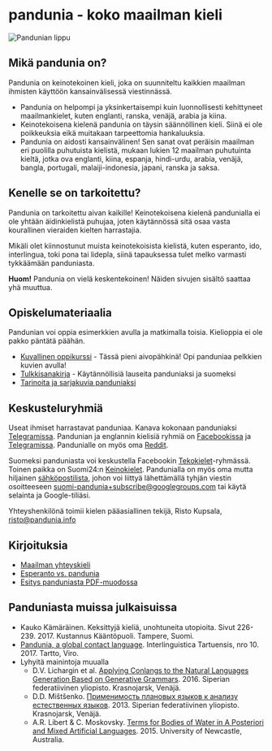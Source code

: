 pandunia - koko maailman kieli
==============================

![](http://www.pandunia.info/bander/bander.png "Pandunian lippu")

## Mikä pandunia on?

Pandunia on keinotekoinen kieli, joka on suunniteltu kaikkien maailman ihmisten käyttöön kansainvälisessä viestinnässä.

- Pandunia on helpompi ja yksinkertaisempi kuin luonnollisesti kehittyneet maailmankielet, kuten englanti, ranska, venäjä, arabia ja kiina.
- Keinotekoisena kielenä pandunia on täysin säännöllinen kieli. Siinä ei ole poikkeuksia eikä muitakaan tarpeettomia hankaluuksia.
- Pandunia on aidosti kansainvälinen! Sen sanat ovat peräisin maailman eri puolilla puhutuista kielistä, mukaan lukien 12 maailman puhutuinta kieltä, jotka ova englanti, kiina, espanja, hindi-urdu, arabia, venäjä, bangla, portugali, malaiji-indonesia, japani, ranska ja saksa.

## Kenelle se on tarkoitettu?

Pandunia on tarkoitettu aivan kaikille! Keinotekoisena kielenä pandunialla ei ole yhtään äidinkielistä puhujaa, joten käytännössä sitä osaa vasta kourallinen vieraiden kielten harrastajia.

Mikäli olet kiinnostunut muista keinotekoisista kielistä, kuten esperanto, ido, interlingua, toki pona tai lidepla, siinä tapauksessa tulet melko varmasti tykkäämään panduniasta.

**Huom!** Pandunia on vielä keskentekoinen! Näiden sivujen sisältö saattaa yhä muuttua.

## Opiskelumateriaalia

Pandunian voi oppia esimerkkien avulla ja matkimalla toisia. Kielioppia ei ole pakko päntätä päähän.

- [Kuvallinen oppikurssi](http://www.pandunia.info/pandunia/mini_darse.html) - Tässä pieni aivopähkinä! Opi panduniaa pelkkien kuvien avulla!
- [Tulkkisanakirja](fraze.md) - Käytännöllisiä lauseita panduniaksi ja suomeksi
- [Tarinoita ja sarjakuvia panduniaksi](http://www.pandunia.info/pandunia/index.html)

## Keskusteluryhmiä

Useat ihmiset harrastavat panduniaa. Kanava kokonaan panduniaksi [Telegramissa](https://t.me/joinchat/AAAAAENlKqzlMtGkrmf5rg). Pandunian ja englannin kielisiä ryhmiä on [Facebookissa](http://www.facebook.com/groups/pandunia) ja [Telegramissa](https://t.me/joinchat/AAAAAEPVsifmS6xRLAlxVA). Pandunialle on myös oma [Reddit](https://www.reddit.com/r/pandunia/).

Suomeksi panduniasta voi keskustella Facebookin [Tekokielet](http://www.facebook.com/groups/tekokielet)-ryhmässä. Toinen paikka on Suomi24:n [Keinokielet](http://keskustelu.suomi24.fi/tiede-ja-teknologia/tiede/keinokielet). Pandunialla on myös oma mutta hiljainen [sähköpostilista](https://groups.google.com/forum/?hl=fi&fromgroups=#!forum/suomi-pandunia), johon voi liittyä lähettämällä tyhjän viestin osoitteeseen suomi-pandunia+subscribe@googlegroups.com tai käytä selainta ja Google-tiliäsi.

Yhteyshenkilönä toimii kielen pääasiallinen tekijä, Risto Kupsala, [risto@pandunia.info](mailto:risto@pandunia.info)

## Kirjoituksia

- [Maailman yhteyskieli](dunia_pijin.md)
- [Esperanto vs. pandunia](esperanti_i_pandunia.md)
- [Esitys panduniasta PDF-muodossa](Diaesitys.pdf)


## Panduniasta muissa julkaisuissa

- Kauko Kämäräinen. Keksittyjä kieliä, unohtuneita utopioita. Sivut 226-239. 2017. Kustannus Kääntöpuoli. Tampere, Suomi.
- [Pandunia, a global contact language](http://www.pandunia.info/makala/Pandunia_in_Interlinguistica_Tartuensis_10.pdf). Interlinguistica Tartuensis, nro 10. 2017. Tartto, Viro.
- Lyhyitä mainintoja muualla
    - D.V. Lichargin et al. [Applying Conlangs to the Natural Languages Generation Based on Generative Grammars](http://scjournal.ru/articles/issn_1997-2911_2016_12-3_35.pdf). 2016. Siperian federatiivinen yliopisto. Krasnojarsk, Venäjä.
    - D.D. Mištšenko. [Применимость плановых языков к анализу естественных языков](http://elib.sfu-kras.ru/handle/2311/11853). 2013. Siperian federatiivinen yliopisto. Krasnojarsk, Venäjä.
    - A.R. Libert & C. Moskovsky. [Terms for Bodies of Water in A Posteriori and Mixed Artificial Languages](http://s3.amazonaws.com/academia.edu.documents/39789548/JUL2015fall_Libert___Moskovsky.pdf?AWSAccessKeyId=AKIAIWOWYYGZ2Y53UL3A&Expires=1498078623&Signature=uGDbvzaTsiPSh1hAozL5h53G%2B24%3D&response-content-disposition=inline%3B%20filename%3DTerms_for_Bodies_of_Water_in_A_Posterior.pdf). 2015. University of Newcastle, Australia.


